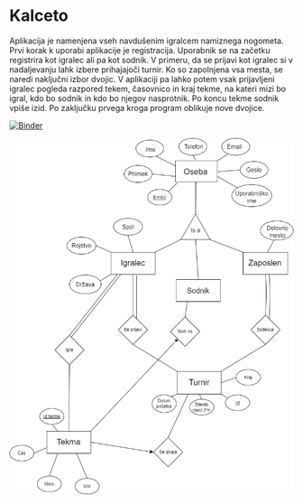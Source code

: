 # Kalceto

Aplikacija je namenjena vseh navdušenim igralcem namiznega nogometa. Prvi korak k uporabi aplikacije je registracija. Uporabnik se na začetku registrira kot igralec ali pa kot sodnik. V primeru, da se prijavi kot igralec si v nadaljevanju lahk izbere prihajajoči turnir. Ko so zapolnjena vsa mesta, se naredi naključni izbor dvojic. V aplikaciji pa lahko potem vsak prijavljeni igralec pogleda razpored tekem, časovnico in kraj tekme, na kateri mizi bo igral, kdo bo sodnik in kdo bo njegov nasprotnik. Po koncu tekme sodnik vpiše izid. Po zaključku prvega kroga program oblikuje nove dvojice. 

[![Binder](https://mybinder.org/badge_logo.svg)](https://mybinder.org/v2/gh/KocijanZ21/Kalceto.git/main?urlpath=proxy%2F8080)

![alt text](https://github.com/KocijanZ21/Kalceto/blob/main/diagram.png?raw=true)
